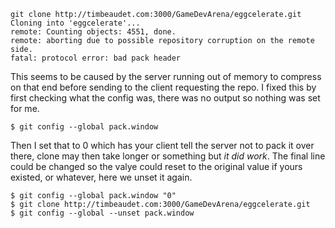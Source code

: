 
```
git clone http://timbeaudet.com:3000/GameDevArena/eggcelerate.git
Cloning into 'eggcelerate'...
remote: Counting objects: 4551, done.
remote: aborting due to possible repository corruption on the remote side.
fatal: protocol error: bad pack header
```

This seems to be caused by the server running out of memory to compress on that end before sending to the client requesting the repo. I fixed this by first checking what the config was, there was no output so nothing was set for me.

`$ git config --global pack.window`

Then I set that to 0 which has your client tell the server not to pack it over there, clone may then take longer or something but _it did work_. The final line could be changed so the valye could reset to the original value if yours existed, or whatever, here we unset it again.

```
$ git config --global pack.window "0"
$ git clone http://timbeaudet.com:3000/GameDevArena/eggcelerate.git
$ git config --global --unset pack.window
```
